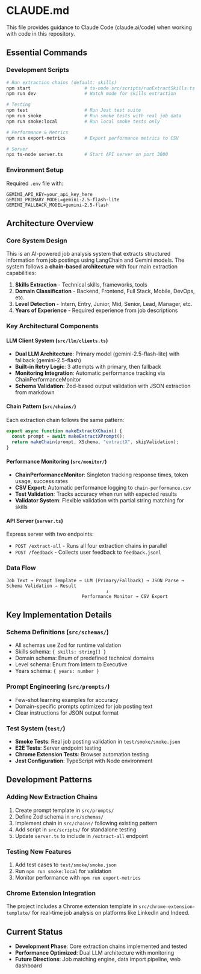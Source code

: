 # CLAUDE.md

This file provides guidance to Claude Code (claude.ai/code) when working with code in this repository.

## Essential Commands

### Development Scripts
```bash
# Run extraction chains (default: skills)
npm start                    # ts-node src/scripts/runExtractSkills.ts
npm run dev                  # Watch mode for skills extraction

# Testing
npm test                     # Run Jest test suite
npm run smoke                # Run smoke tests with real job data
npm run smoke:local          # Run local smoke tests only

# Performance & Metrics
npm run export-metrics       # Export performance metrics to CSV

# Server
npx ts-node server.ts        # Start API server on port 3000
```

### Environment Setup
Required `.env` file with:
```
GEMINI_API_KEY=your_api_key_here
GEMINI_PRIMARY_MODEL=gemini-2.5-flash-lite
GEMINI_FALLBACK_MODEL=gemini-2.5-flash
```

## Architecture Overview

### Core System Design
This is an AI-powered job analysis system that extracts structured information from job postings using LangChain and Gemini models. The system follows a **chain-based architecture** with four main extraction capabilities:

1. **Skills Extraction** - Technical skills, frameworks, tools
2. **Domain Classification** - Backend, Frontend, Full Stack, Mobile, DevOps, etc.
3. **Level Detection** - Intern, Entry, Junior, Mid, Senior, Lead, Manager, etc.
4. **Years of Experience** - Required experience from job descriptions

### Key Architectural Components

#### LLM Client System (`src/llm/clients.ts`)
- **Dual LLM Architecture**: Primary model (gemini-2.5-flash-lite) with fallback (gemini-2.5-flash)
- **Built-in Retry Logic**: 3 attempts with primary, then fallback
- **Monitoring Integration**: Automatic performance tracking via ChainPerformanceMonitor
- **Schema Validation**: Zod-based output validation with JSON extraction from markdown

#### Chain Pattern (`src/chains/`)
Each extraction chain follows the same pattern:
```typescript
export async function makeExtractXChain() {
  const prompt = await makeExtractXPrompt();
  return makeChain(prompt, XSchema, "extractX", skipValidation);
}
```

#### Performance Monitoring (`src/monitor/`)
- **ChainPerformanceMonitor**: Singleton tracking response times, token usage, success rates
- **CSV Export**: Automatic performance logging to `chain-performance.csv`
- **Test Validation**: Tracks accuracy when run with expected results
- **Validator System**: Flexible validation with partial string matching for skills

#### API Server (`server.ts`)
Express server with two endpoints:
- `POST /extract-all` - Runs all four extraction chains in parallel
- `POST /feedback` - Collects user feedback to `feedback.jsonl`

### Data Flow
```
Job Text → Prompt Template → LLM (Primary/Fallback) → JSON Parse → Schema Validation → Result
                                     ↓
                            Performance Monitor → CSV Export
```

## Key Implementation Details

### Schema Definitions (`src/schemas/`)
- All schemas use Zod for runtime validation
- Skills schema: `{ skills: string[] }`
- Domain schema: Enum of predefined technical domains
- Level schema: Enum from Intern to Executive
- Years schema: `{ years: number }`

### Prompt Engineering (`src/prompts/`)
- Few-shot learning examples for accuracy
- Domain-specific prompts optimized for job posting text
- Clear instructions for JSON output format

### Test System (`test/`)
- **Smoke Tests**: Real job posting validation in `test/smoke/smoke.json`
- **E2E Tests**: Server endpoint testing
- **Chrome Extension Tests**: Browser automation testing
- **Jest Configuration**: TypeScript with Node environment

## Development Patterns

### Adding New Extraction Chains
1. Create prompt template in `src/prompts/`
2. Define Zod schema in `src/schemas/`
3. Implement chain in `src/chains/` following existing pattern
4. Add script in `src/scripts/` for standalone testing
5. Update `server.ts` to include in `/extract-all` endpoint

### Testing New Features
1. Add test cases to `test/smoke/smoke.json`
2. Run `npm run smoke:local` for validation
3. Monitor performance with `npm run export-metrics`

### Chrome Extension Integration
The project includes a Chrome extension template in `src/chrome-extension-template/` for real-time job analysis on platforms like LinkedIn and Indeed.

## Current Status
- **Development Phase**: Core extraction chains implemented and tested
- **Performance Optimized**: Dual LLM architecture with monitoring
- **Future Directions**: Job matching engine, data import pipeline, web dashboard